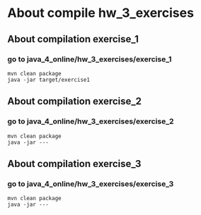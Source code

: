 # About compile hw_3_exercises #
## About compilation exercise_1 ##
### go to java_4_online/hw_3_exercises/exercise_1 ###
`mvn clean package`\
`java -jar target/exercise1`

## About compilation exercise_2 ##
### go to java_4_online/hw_3_exercises/exercise_2 ###
`mvn clean package`\
`java -jar ---`

## About compilation exercise_3 ##
### go to java_4_online/hw_3_exercises/exercise_3 ###
`mvn clean package`\
`java -jar ---`